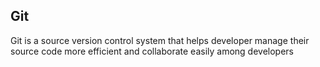 ## Git
Git is a source version control system that helps developer manage their source code more efficient and collaborate easily among developers 